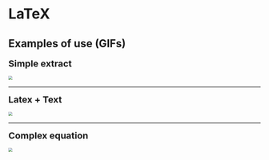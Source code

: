 # LaTeX

## Examples of use (GIFs)

<font size="4">**Simple extract**</font>

<img src="https://github.com/supermemo/SuperMemoAssistant.Documentation/blob/master/resources/SuperMemoAssistant.Plugins.PDF/JstLtX.gif?raw=true" style="zoom: 50%;" />

<hr>

<font size="4">**Latex + Text**</font>

<img src="https://github.com/supermemo/SuperMemoAssistant.Documentation/blob/master/resources/SuperMemoAssistant.Plugins.PDF/Txt%20and%20LtX.gif?raw=true" style="zoom: 50%;" />

<hr>



<font size="4">**Complex equation**</font>

<img src="https://github.com/supermemo/SuperMemoAssistant.Documentation/blob/master/resources/SuperMemoAssistant.Plugins.PDF/CmplXLtX.gif?raw=true" style="zoom: 50%;" />

<!-- # LaTeX

# LaTeX -->
